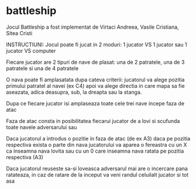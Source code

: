 # battleship
Jocul Battleship a fost implementat de Virtaci Andreea, Vasile Cristiana, Sitea Cristi

INSTRUCTIUNI:
Jocul poate fi jucat in 2 moduri: 1 jucator VS 1 jucator sau 1 jucator VS computer 

Fiecare jucator are 2 tipuri de nave de plasat: una de 2 patratele, una de 3 patratele si una de 4 patratele

O nava poate fi amplasatata dupa cateva criterii: jucatorul va alege pozitia primului patratel al navei (ex C4) apoi va alege directia in care mapa sa fie aseazata, adica deasupra, sub,
la dreapta sau la stanga. 

Dupa ce fiecare jucator isi amplaseaza toate cele trei nave incepe faza de atac

Faza de atac consta in posibilitatea fiecarui jucator de a lovi si scufunda toate navele adversarului sau

Daca jucatorul a introdus o pozitie in faza de atac (de ex A3) daca pe pozitia respectiva exista o parte din nava jucatorului va aparea o fereastra cu un X ca inseamna nava lovita sau
cu un 0 care inseamna nava ratata pe pozitia respectiva (A3)

Daca jucatorul reuseste sa-si loveasca adversarul mai are o incercare pana ratateaza, in caz de ratare de la inceput va veni randul celuilalt jucator si tot asa

